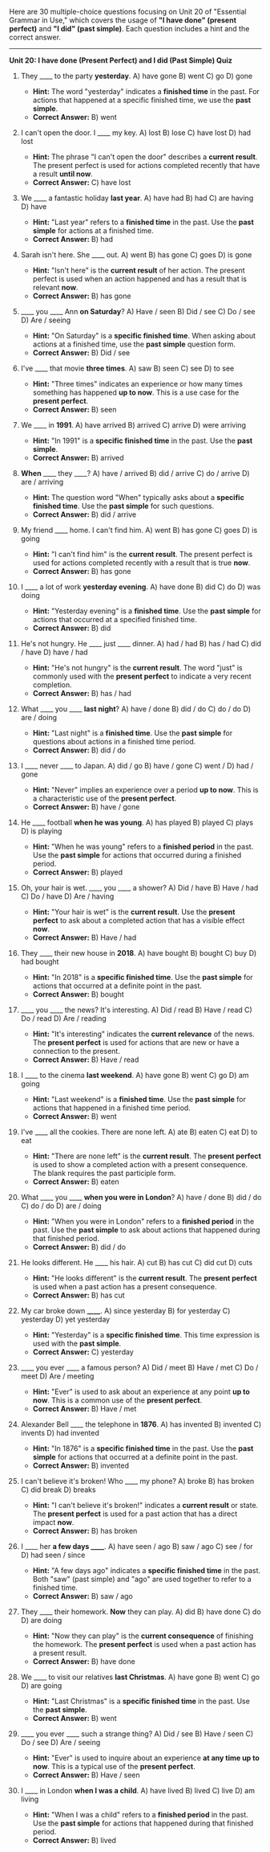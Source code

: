 Here are 30 multiple-choice questions focusing on Unit 20 of "Essential Grammar in Use," which covers the usage of **"I have done" (present perfect)** and **"I did" (past simple)**. Each question includes a hint and the correct answer.

---

**Unit 20: I have done (Present Perfect) and I did (Past Simple) Quiz**

1.  They ____ to the party **yesterday**.
    A) have gone
    B) went
    C) go
    D) gone
    *   **Hint:** The word "yesterday" indicates a **finished time** in the past. For actions that happened at a specific finished time, we use the **past simple**.
    *   ****Correct Answer:**** B) went

2.  I can't open the door. I ____ my key.
    A) lost
    B) lose
    C) have lost
    D) had lost
    *   **Hint:** The phrase "I can't open the door" describes a **current result**. The present perfect is used for actions completed recently that have a result **until now**.
    *   ****Correct Answer:**** C) have lost

3.  We ____ a fantastic holiday **last year**.
    A) have had
    B) had
    C) are having
    D) have
    *   **Hint:** "Last year" refers to a **finished time** in the past. Use the **past simple** for actions at a finished time.
    *   ****Correct Answer:**** B) had

4.  Sarah isn't here. She ____ out.
    A) went
    B) has gone
    C) goes
    D) is gone
    *   **Hint:** "Isn't here" is the **current result** of her action. The present perfect is used when an action happened and has a result that is relevant **now**.
    *   ****Correct Answer:**** B) has gone

5.  ____ you ____ Ann **on Saturday**?
    A) Have / seen
    B) Did / see
    C) Do / see
    D) Are / seeing
    *   **Hint:** "On Saturday" is a **specific finished time**. When asking about actions at a finished time, use the **past simple** question form.
    *   ****Correct Answer:**** B) Did / see

6.  I've ____ that movie **three times**.
    A) saw
    B) seen
    C) see
    D) to see
    *   **Hint:** "Three times" indicates an experience or how many times something has happened **up to now**. This is a use case for the **present perfect**.
    *   ****Correct Answer:**** B) seen

7.  We ____ in **1991**.
    A) have arrived
    B) arrived
    C) arrive
    D) were arriving
    *   **Hint:** "In 1991" is a **specific finished time** in the past. Use the **past simple**.
    *   ****Correct Answer:**** B) arrived

8.  **When** ____ they ____?
    A) have / arrived
    B) did / arrive
    C) do / arrive
    D) are / arriving
    *   **Hint:** The question word "When" typically asks about a **specific finished time**. Use the **past simple** for such questions.
    *   ****Correct Answer:**** B) did / arrive

9.  My friend ____ home. I can't find him.
    A) went
    B) has gone
    C) goes
    D) is going
    *   **Hint:** "I can't find him" is the **current result**. The present perfect is used for actions completed recently with a result that is true **now**.
    *   ****Correct Answer:**** B) has gone

10. I ____ a lot of work **yesterday evening**.
    A) have done
    B) did
    C) do
    D) was doing
    *   **Hint:** "Yesterday evening" is a **finished time**. Use the **past simple** for actions that occurred at a specified finished time.
    *   ****Correct Answer:**** B) did

11. He's not hungry. He ____ just ____ dinner.
    A) had / had
    B) has / had
    C) did / have
    D) have / had
    *   **Hint:** "He's not hungry" is the **current result**. The word "just" is commonly used with the **present perfect** to indicate a very recent completion.
    *   ****Correct Answer:**** B) has / had

12. What ____ you ____ **last night**?
    A) have / done
    B) did / do
    C) do / do
    D) are / doing
    *   **Hint:** "Last night" is a **finished time**. Use the **past simple** for questions about actions in a finished time period.
    *   ****Correct Answer:**** B) did / do

13. I ____ never ____ to Japan.
    A) did / go
    B) have / gone
    C) went /
    D) had / gone
    *   **Hint:** "Never" implies an experience over a period **up to now**. This is a characteristic use of the **present perfect**.
    *   ****Correct Answer:**** B) have / gone

14. He ____ football **when he was young**.
    A) has played
    B) played
    C) plays
    D) is playing
    *   **Hint:** "When he was young" refers to a **finished period** in the past. Use the **past simple** for actions that occurred during a finished period.
    *   ****Correct Answer:**** B) played

15. Oh, your hair is wet. ____ you ____ a shower?
    A) Did / have
    B) Have / had
    C) Do / have
    D) Are / having
    *   **Hint:** "Your hair is wet" is the **current result**. Use the **present perfect** to ask about a completed action that has a visible effect **now**.
    *   ****Correct Answer:**** B) Have / had

16. They ____ their new house in **2018**.
    A) have bought
    B) bought
    C) buy
    D) had bought
    *   **Hint:** "In 2018" is a **specific finished time**. Use the **past simple** for actions that occurred at a definite point in the past.
    *   ****Correct Answer:**** B) bought

17. ____ you ____ the news? It's interesting.
    A) Did / read
    B) Have / read
    C) Do / read
    D) Are / reading
    *   **Hint:** "It's interesting" indicates the **current relevance** of the news. The **present perfect** is used for actions that are new or have a connection to the present.
    *   ****Correct Answer:**** B) Have / read

18. I ____ to the cinema **last weekend**.
    A) have gone
    B) went
    C) go
    D) am going
    *   **Hint:** "Last weekend" is a **finished time**. Use the **past simple** for actions that happened in a finished time period.
    *   ****Correct Answer:**** B) went

19. I've ____ all the cookies. There are none left.
    A) ate
    B) eaten
    C) eat
    D) to eat
    *   **Hint:** "There are none left" is the **current result**. The **present perfect** is used to show a completed action with a present consequence. The blank requires the past participle form.
    *   ****Correct Answer:**** B) eaten

20. What ____ you ____ **when you were in London**?
    A) have / done
    B) did / do
    C) do / do
    D) are / doing
    *   **Hint:** "When you were in London" refers to a **finished period** in the past. Use the **past simple** to ask about actions that happened during that finished period.
    *   ****Correct Answer:**** B) did / do

21. He looks different. He ____ his hair.
    A) cut
    B) has cut
    C) did cut
    D) cuts
    *   **Hint:** "He looks different" is the **current result**. The **present perfect** is used when a past action has a present consequence.
    *   ****Correct Answer:**** B) has cut

22. My car broke down **____**.
    A) since yesterday
    B) for yesterday
    C) yesterday
    D) yet yesterday
    *   **Hint:** "Yesterday" is a **specific finished time**. This time expression is used with the **past simple**.
    *   ****Correct Answer:**** C) yesterday

23. ____ you ever ____ a famous person?
    A) Did / meet
    B) Have / met
    C) Do / meet
    D) Are / meeting
    *   **Hint:** "Ever" is used to ask about an experience at any point **up to now**. This is a common use of the **present perfect**.
    *   ****Correct Answer:**** B) Have / met

24. Alexander Bell ____ the telephone in **1876**.
    A) has invented
    B) invented
    C) invents
    D) had invented
    *   **Hint:** "In 1876" is a **specific finished time** in the past. Use the **past simple** for actions that occurred at a definite point in the past.
    *   ****Correct Answer:**** B) invented

25. I can't believe it's broken! Who ____ my phone?
    A) broke
    B) has broken
    C) did break
    D) breaks
    *   **Hint:** "I can't believe it's broken!" indicates a **current result** or state. The **present perfect** is used for a past action that has a direct impact **now**.
    *   ****Correct Answer:**** B) has broken

26. I ____ her **a few days ____**.
    A) have seen / ago
    B) saw / ago
    C) see / for
    D) had seen / since
    *   **Hint:** "A few days ago" indicates a **specific finished time** in the past. Both "saw" (past simple) and "ago" are used together to refer to a finished time.
    *   ****Correct Answer:**** B) saw / ago

27. They ____ their homework. **Now** they can play.
    A) did
    B) have done
    C) do
    D) are doing
    *   **Hint:** "Now they can play" is the **current consequence** of finishing the homework. The **present perfect** is used when a past action has a present result.
    *   ****Correct Answer:**** B) have done

28. We ____ to visit our relatives **last Christmas**.
    A) have gone
    B) went
    C) go
    D) are going
    *   **Hint:** "Last Christmas" is a **specific finished time** in the past. Use the **past simple**.
    *   ****Correct Answer:**** B) went

29. ____ you ever ____ such a strange thing?
    A) Did / see
    B) Have / seen
    C) Do / see
    D) Are / seeing
    *   **Hint:** "Ever" is used to inquire about an experience **at any time up to now**. This is a typical use of the **present perfect**.
    *   ****Correct Answer:**** B) Have / seen

30. I ____ in London **when I was a child**.
    A) have lived
    B) lived
    C) live
    D) am living
    *   **Hint:** "When I was a child" refers to a **finished period** in the past. Use the **past simple** for actions that happened during that finished period.
    *   ****Correct Answer:**** B) lived